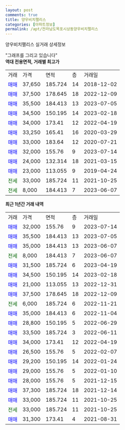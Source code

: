 ```yaml
---
layout: post
comments: true
title: 양우비치팰리스
categories: [아파트정보]
permalink: /apt/전라남도목포시상동양우비치팰리스
---
```


양우비치팰리스 실거래 상세정보

<script type="text/javascript">
  google.charts.load('current', {'packages':['line', 'corechart']});
  google.charts.setOnLoadCallback(drawChart);

  function drawChart() {
    var data = new google.visualization.DataTable();
    data.addColumn('date', '거래일');
    data.addColumn('number', "매매");
    data.addColumn('number', "전세");
    data.addColumn('number', "전매");

    data.addRows([[new Date(Date.parse("2023-07-14")), 32000, null, null], [new Date(Date.parse("2023-07-05")), 35500, null, null], [new Date(Date.parse("2023-06-07")), 35000, null, null], [new Date(Date.parse("2023-06-07")), null, 8000, null], [new Date(Date.parse("2023-04-19")), 31500, null, null], [new Date(Date.parse("2023-02-18")), 34500, null, null], [new Date(Date.parse("2022-12-31")), 21000, null, null], [new Date(Date.parse("2022-12-09")), 37500, null, null], [new Date(Date.parse("2022-11-21")), null, 6000, null], [new Date(Date.parse("2022-11-04")), 35000, null, null], [new Date(Date.parse("2022-06-29")), 28800, null, null], [new Date(Date.parse("2022-06-11")), 33500, null, null], [new Date(Date.parse("2022-04-19")), 34000, null, null], [new Date(Date.parse("2022-02-07")), 26500, null, null], [new Date(Date.parse("2022-01-24")), 29200, null, null], [new Date(Date.parse("2022-01-10")), 29000, null, null], [new Date(Date.parse("2021-12-15")), 28000, null, null], [new Date(Date.parse("2021-12-14")), 37300, null, null], [new Date(Date.parse("2021-10-25")), 33000, null, null], [new Date(Date.parse("2021-10-25")), null, 33000, null], [new Date(Date.parse("2021-08-31")), 31300, null, null]]);

    var options = {
      hAxis: {
        format: 'yyyy/MM/dd'
      },    
      lineWidth: 0,
      pointsVisible: true,    
      title: '최근 1년간 유형별 실거래가 분포',
      legend: { position: 'bottom' }
    };

    var formatter = new google.visualization.NumberFormat({pattern:'###,###'} );
    formatter.format(data, 1);
    formatter.format(data, 2);
    
    setTimeout(function() {
        var chart = new google.visualization.LineChart(document.getElementById('columnchart_material'));
        chart.draw(data, (options));
        document.getElementById('loading').style.display = 'none';
    }, 200);
  }
</script>


<div id="loading" style="z-index:20; display: block; margin-left: 0px">"그래프를 그리고 있습니다"</div>
<div id="columnchart_material" style="width: 95%; margin-left: 0px; display: block"></div>
<!-- contents start -->
<b>역대 전용면적, 거래별 최고가</b>
<table class="sortable">
    <tr>
      <td>거래</td>
      <td>가격</td>
      <td>면적</td>
      <td>층</td>
      <td>거래일</td>
    </tr>
        <tr>
          <td><a style="color: blue">매매</a></td>
          <td>37,650</td>
          <td>185.724</td>
          <td>14</td>
          <td>2018-12-02</td>
        </tr>            <tr>
          <td><a style="color: blue">매매</a></td>
          <td>37,500</td>
          <td>178.645</td>
          <td>18</td>
          <td>2022-12-09</td>
        </tr>            <tr>
          <td><a style="color: blue">매매</a></td>
          <td>35,500</td>
          <td>184.413</td>
          <td>13</td>
          <td>2023-07-05</td>
        </tr>            <tr>
          <td><a style="color: blue">매매</a></td>
          <td>34,500</td>
          <td>150.195</td>
          <td>14</td>
          <td>2023-02-18</td>
        </tr>            <tr>
          <td><a style="color: blue">매매</a></td>
          <td>34,000</td>
          <td>173.41</td>
          <td>12</td>
          <td>2022-04-19</td>
        </tr>            <tr>
          <td><a style="color: blue">매매</a></td>
          <td>33,250</td>
          <td>165.41</td>
          <td>16</td>
          <td>2020-03-29</td>
        </tr>            <tr>
          <td><a style="color: blue">매매</a></td>
          <td>33,000</td>
          <td>183.64</td>
          <td>12</td>
          <td>2020-07-21</td>
        </tr>            <tr>
          <td><a style="color: blue">매매</a></td>
          <td>32,000</td>
          <td>155.76</td>
          <td>9</td>
          <td>2023-07-14</td>
        </tr>            <tr>
          <td><a style="color: blue">매매</a></td>
          <td>24,000</td>
          <td>132.314</td>
          <td>18</td>
          <td>2021-03-15</td>
        </tr>            <tr>
          <td><a style="color: blue">매매</a></td>
          <td>23,000</td>
          <td>113.055</td>
          <td>9</td>
          <td>2019-04-24</td>
        </tr>        
        <tr>
              <td><a style="color: darkgreen">전세</a></td>
              <td>33,000</td>
              <td>185.724</td>
              <td>11</td>
              <td>2021-10-25</td>
            </tr>            <tr>
              <td><a style="color: darkgreen">전세</a></td>
              <td>8,000</td>
              <td>184.413</td>
              <td>7</td>
              <td>2023-06-07</td>
            </tr>        
    
</table>

<b>최근 1년간 거래 내역</b>

<table class="sortable">
    <tr>
      <td>거래</td>
      <td>가격</td>
      <td>면적</td>
      <td>층</td>
      <td>거래일</td>
    </tr>
    <tr>
      <td><a style="color: blue">매매</a></td>
      <td>32,000</td>
      <td>155.76</td>
      <td>9</td>
      <td>2023-07-14</td>
    </tr>          <tr>
      <td><a style="color: blue">매매</a></td>
      <td>35,500</td>
      <td>184.413</td>
      <td>13</td>
      <td>2023-07-05</td>
    </tr>          <tr>
      <td><a style="color: blue">매매</a></td>
      <td>35,000</td>
      <td>184.413</td>
      <td>13</td>
      <td>2023-06-07</td>
    </tr>          <tr>
      <td><a style="color: darkgreen">전세</a></td>
      <td>8,000</td>
      <td>184.413</td>
      <td>7</td>
      <td>2023-06-07</td>
    </tr>          <tr>
      <td><a style="color: blue">매매</a></td>
      <td>31,500</td>
      <td>185.724</td>
      <td>6</td>
      <td>2023-04-19</td>
    </tr>          <tr>
      <td><a style="color: blue">매매</a></td>
      <td>34,500</td>
      <td>150.195</td>
      <td>14</td>
      <td>2023-02-18</td>
    </tr>          <tr>
      <td><a style="color: blue">매매</a></td>
      <td>21,000</td>
      <td>113.055</td>
      <td>13</td>
      <td>2022-12-31</td>
    </tr>          <tr>
      <td><a style="color: blue">매매</a></td>
      <td>37,500</td>
      <td>178.645</td>
      <td>18</td>
      <td>2022-12-09</td>
    </tr>          <tr>
      <td><a style="color: darkgreen">전세</a></td>
      <td>6,000</td>
      <td>185.724</td>
      <td>6</td>
      <td>2022-11-21</td>
    </tr>          <tr>
      <td><a style="color: blue">매매</a></td>
      <td>35,000</td>
      <td>184.413</td>
      <td>6</td>
      <td>2022-11-04</td>
    </tr>          <tr>
      <td><a style="color: blue">매매</a></td>
      <td>28,800</td>
      <td>150.195</td>
      <td>5</td>
      <td>2022-06-29</td>
    </tr>          <tr>
      <td><a style="color: blue">매매</a></td>
      <td>33,500</td>
      <td>185.724</td>
      <td>3</td>
      <td>2022-06-11</td>
    </tr>          <tr>
      <td><a style="color: blue">매매</a></td>
      <td>34,000</td>
      <td>173.41</td>
      <td>12</td>
      <td>2022-04-19</td>
    </tr>          <tr>
      <td><a style="color: blue">매매</a></td>
      <td>26,500</td>
      <td>155.76</td>
      <td>5</td>
      <td>2022-02-07</td>
    </tr>          <tr>
      <td><a style="color: blue">매매</a></td>
      <td>29,200</td>
      <td>150.195</td>
      <td>14</td>
      <td>2022-01-24</td>
    </tr>          <tr>
      <td><a style="color: blue">매매</a></td>
      <td>29,000</td>
      <td>155.76</td>
      <td>5</td>
      <td>2022-01-10</td>
    </tr>          <tr>
      <td><a style="color: blue">매매</a></td>
      <td>28,000</td>
      <td>155.76</td>
      <td>5</td>
      <td>2021-12-15</td>
    </tr>          <tr>
      <td><a style="color: blue">매매</a></td>
      <td>37,300</td>
      <td>185.724</td>
      <td>18</td>
      <td>2021-12-14</td>
    </tr>          <tr>
      <td><a style="color: blue">매매</a></td>
      <td>33,000</td>
      <td>185.724</td>
      <td>11</td>
      <td>2021-10-25</td>
    </tr>          <tr>
      <td><a style="color: darkgreen">전세</a></td>
      <td>33,000</td>
      <td>185.724</td>
      <td>11</td>
      <td>2021-10-25</td>
    </tr>          <tr>
      <td><a style="color: blue">매매</a></td>
      <td>31,300</td>
      <td>173.41</td>
      <td>4</td>
      <td>2021-08-31</td>
    </tr>      </table>
<!-- contents end -->    

